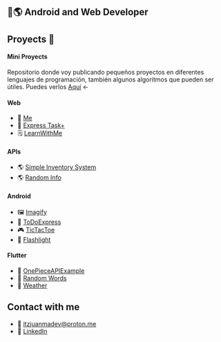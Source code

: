 ## 📱🌎 Android and Web Developer

## Proyects 📘

#### Mini Proyects
Repositorio donde voy publicando pequeños proyectos en diferentes lenguajes de programación, también algunos algoritmos que pueden ser útiles.
Puedes verlos [Aquí](https://github.com/juanmadev5/Mini-Proyects) <-

#### Web
- 🧔 [Me](https://github.com/juanmadev5/me)
- 📓 [Express Task+](https://github.com/juanmadev5/express-task-plus)
- 🗒️ [LearnWithMe](https://github.com/juanmadev5/learn-with-me)

#### APIs
- 🌎 [Simple Inventory System](https://github.com/juanmadev5/inventory-system-api)
- 🌎 [Random Info](https://github.com/juanmadev5/randominfo)

#### Android
- 🖼️ [Imagify](https://github.com/juanmadev5/Imagify)
- 📑 [ToDoExpress](https://github.com/juanmadev5/ToDoExpress)
- 🎮 [TicTacToe](https://github.com/juanmadev5/TicTacToe)
- 🔦 [Flashlight](https://github.com/juanmadev5/Flashlight)

#### Flutter
- 📱 [OnePieceAPIExample](https://github.com/juanmadev5/onepieceapiexample)
- 📱 [Random Words](https://github.com/juanmadev5/flutter-random-words)
- 📱 [Weather](https://github.com/juanmadev5/weather)

## Contact with me
- 📧 itzjuanmadev@proton.me
- 🔗 [LinkedIn](www.linkedin.com/in/juan-manuel-velázquez-ba8a342ba)
